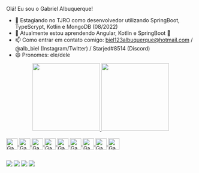  Olá! Eu sou o Gabriel Albuquerque! 

- 🔭 Estagiando no TJRO como desenvolvedor utilizando SpringBoot, TypeScrypt, Kotlin e MongoDB (08/2022)
- 📖 Atualmente estou aprendendo Angular, Kotlin e SpringBoot 📖
- 📫 Como entrar em contato comigo: biel123albuquerque@hotmail.com / @alb_biel (Instagram/Twitter) / Starjed#8514 (Discord)
- 😄 Pronomes: ele/dele


<div align="center">
  <a href="https://github.com/Starjed">
  <img height="180em" src="https://github-readme-stats.vercel.app/api?username=Starjed&show_icons=true&theme=dracula&include_all_commits=true&count_private=true"/>
  <img height="180em" src="https://github-readme-stats.vercel.app/api/top-langs/?username=Starjed&layout=compact&langs_count=7&theme=dracula"/>
</div>
 
 
 <div style="display: inline_block"><br>
 
<img align="center" alt= "Gabriel-Git" height="30" widht="45" src="https://img.shields.io/badge/Kotlin-0095D5?&style=for-the-badge&logo=kotlin&logoColor=white">
  
<img align="center" alt= "Gabriel-Ts" height="30" widht="40" src="https://img.shields.io/badge/TypeScript-007ACC?style=for-the-badge&logo=typescript&logoColor=white)">
  
<img align="center" alt= "Gabriel-Intellij" height="30" widht="40" src="https://img.shields.io/badge/IntelliJ_IDEA-000000.svg?style=for-the-badge&logo=intellij-idea&logoColor=white">
  
<img align="center" alt= "Gabriel-Spring" height="30" widht="40" src="https://img.shields.io/badge/Spring_Boot-F2F4F9?style=for-the-badge&logo=spring-boot">
  
<img align="center" alt= "Gabriel-Angular" height="30" widht="40" src="https://img.shields.io/badge/Angular-DD0031?style=for-the-badge&logo=angular&logoColor=white">
  
<img align="center" alt= "Gabriel-JUnit" height="30" widht="40" src="https://img.shields.io/badge/Junit5-25A162?style=for-the-badge&logo=junit5&logoColor=white">
  
<img align="center" alt= "Gabriel-ubuntu" height="30" widht="40" src="https://img.shields.io/badge/Ubuntu-E95420?style=for-the-badge&logo=ubuntu&logoColor=white">
  
<img align="center" alt= "Gabriel-ubuntu" height="30" widht="40" src="https://img.shields.io/badge/WebStorm-000000?style=for-the-badge&logo=WebStorm&logoColor=white">
  
<img align="center" alt= "Gabriel-ubuntu" height="30" widht="40" src="https://img.shields.io/badge/GIT-E44C30?style=for-the-badge&logo=git&logoColor=white">

</div>
  
  ##
  
  <div> 
  <a href="https://instagram.com/alb_biel" target="_blank"><img src="https://img.shields.io/badge/-Instagram-%23E4405F?style=for-the-badge&logo=instagram&logoColor=white" target="_blank"></a>
  <a href = "mailto:biel123albuquerque@hotmail.com"><img src="https://img.shields.io/badge/-Gmail-%23333?style=for-the-badge&logo=gmail&logoColor=white" target="_blank"></a>
  <a href="https://www.linkedin.com/in/gabriel-moitinho-de-albuquerque-883b281a0/" target="_blank"><img src="https://img.shields.io/badge/-LinkedIn-%230077B5?style=for-the-badge&logo=linkedin&logoColor=white" target="_blank"></a> 
  <a href="Starjed#8514 target="_blank"><img src= https://img.shields.io/badge/Discord-7289DA?style=for-the-badge&logo=discord&logoColor=white target="_blank"></a> 
  </div>
  

